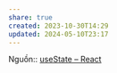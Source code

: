 ```yaml
---
share: true
created: 2023-10-30T14:29
updated: 2024-05-10T23:17
---
```


Nguồn:: [useState – React](https://react.dev/reference/react/useState#usestate)